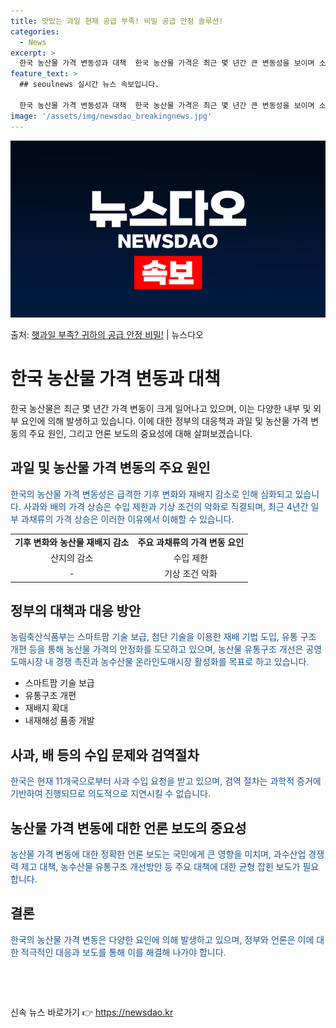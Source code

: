 ```yaml
---
title: 맛있는 과일 현재 공급 부족! 비밀 공급 안정 솔루션!
categories:
  - News
excerpt: >
  한국 농산물 가격 변동성과 대책  한국 농산물 가격은 최근 몇 년간 큰 변동성을 보이며 소비자와 경제에 영향…
feature_text: >
  ## seoulnews 실시간 뉴스 속보입니다.

  한국 농산물 가격 변동성과 대책  한국 농산물 가격은 최근 몇 년간 큰 변동성을 보이며 소비자와 경제에 영향…
image: '/assets/img/newsdao_breakingnews.jpg'
---
```


![뉴스다오 속보](/assets/img/newsdao_breakingnews.jpg)

<p>출처: <a href="https://newsdao.kr/4586" rel="dofollow">햇과일 부족? 귀하의 공급 안정 비밀!</a> | 뉴스다오</p>

<h1>한국 농산물 가격 변동과 대책</h1>
<p data-ke-size="size16">한국 농산물은 최근 몇 년간 가격 변동이 크게 일어나고 있으며, 이는 다양한 내부 및 외부 요인에 의해 발생하고 있습니다. 이에 대한 정부의 대응책과 과일 및 농산물 가격 변동의 주요 원인, 그리고 언론 보도의 중요성에 대해 살펴보겠습니다.</p>

<h2>과일 및 농산물 가격 변동의 주요 원인</h2>
<p><span style="color: #1a5490;">한국의 농산물 가격 변동성은 급격한 기후 변화와 재배지 감소로 인해 심화되고 있습니다. 사과와 배의 가격 상승은 수입 제한과 기상 조건의 악화로 직결되며, 최근 4년간 일부 과채류의 가격 상승은 이러한 이유에서 이해할 수 있습니다.</span></p>
<table>
  <tr>
    <td style="text-align: center; height: 17px;"><b>기후 변화와 농산물 재배지 감소</b></td>
    <td style="text-align: center; height: 17px;"><b>주요 과채류의 가격 변동 요인</b></td>
  </tr>
  <tr>
    <td style="text-align: center;">산지의 감소</td>
    <td style="text-align: center;">수입 제한</td>
  </tr>
  <tr>
    <td style="text-align: center;">-</td>
    <td style="text-align: center;">기상 조건 악화</td>
  </tr>
</table>

<h2>정부의 대책과 대응 방안</h2>
<p><span style="color: #1a5490;">농림축산식품부는 스마트팜 기술 보급, 첨단 기술을 이용한 재배 기법 도입, 유통 구조 개편 등을 통해 농산물 가격의 안정화를 도모하고 있으며, 농산물 유통구조 개선은 공영 도매시장 내 경쟁 촉진과 농수산물 온라인도매시장 활성화를 목표로 하고 있습니다.</span></p>
<ul>
  <li>스마트팜 기술 보급</li>
  <li>유통구조 개편</li>
  <li>재배지 확대</li>
  <li>내재해성 품종 개발</li>
</ul>

<h2>사과, 배 등의 수입 문제와 검역절차</h2>
<p><span style="color: #1a5490;">한국은 현재 11개국으로부터 사과 수입 요청을 받고 있으며, 검역 절차는 과학적 증거에 기반하여 진행되므로 의도적으로 지연시킬 수 없습니다.</span></p>

<h2>농산물 가격 변동에 대한 언론 보도의 중요성</h2>
<p><span style="color: #1a5490;">농산물 가격 변동에 대한 정확한 언론 보도는 국민에게 큰 영향을 미치며, 과수산업 경쟁력 제고 대책, 농수산물 유통구조 개선방안 등 주요 대책에 대한 균형 잡힌 보도가 필요합니다.</span></p>

<h2>결론</h2>
<p><span style="color: #1a5490;">한국의 농산물 가격 변동은 다양한 요인에 의해 발생하고 있으며, 정부와 언론은 이에 대한 적극적인 대응과 보도를 통해 이를 해결해 나가야 합니다.</span></p>
<p data-ke-size="size16">&nbsp;</p>
<p data-ke-size="size16">&nbsp;</p> 

신속 뉴스 바로가기 👉 <a href="https://newsdao.kr" rel="dofollow">https://newsdao.kr</a>


